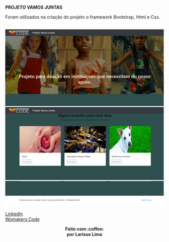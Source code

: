 <strong>PROJETO VAMOS JUNTAS</strong><br>

Foram utilizados na criação do  projeto o framework Bootstrap, Html e Css.

<br>



<img src="prints/print1.png">
<img src="prints/print2.png">
<img src="prints/print3.png">


[ LinkedIn ](https://www.linkedin.com/in/larisselima/)<br/>
[ Womakers Code ](https://womakerscode.org/carreira)

<p align="center"><b>Feito com 	:coffee: <br> por Larisse Lima</b></p>

